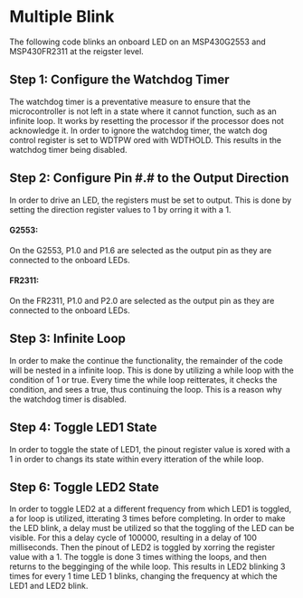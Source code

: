 # Multiple Blink

The following code blinks an onboard LED on an MSP430G2553 and MSP430FR2311 at the reigster level.

## Step 1: Configure the Watchdog Timer

The watchdog timer is a preventative measure to ensure that the microcontroller is not left in a state where it cannot function, such as an infinite loop. It works by resetting the processor if the processor does not acknowledge it. In order to ignore the watchdog timer, the watch dog control register is set to WDTPW ored with WDTHOLD. This results in the watchdog timer being disabled. 

## Step 2: Configure Pin #.# to the Output Direction

In order to drive an LED, the registers must be set to output. This is done by setting the direction register values to 1 by orring it with a 1.

#### G2553: 

On the G2553, P1.0 and P1.6 are selected as the output pin as they are connected to the onboard LEDs.

#### FR2311: 

On the FR2311, P1.0 and P2.0 are selected as the output pin as they are connected to the onboard LEDs.

## Step 3: Infinite Loop

In order to make the continue the functionality, the remainder of the code will be nested in a infinite loop. This is done by utilizing a while loop with the condition of 1 or true. Every time the while loop reitterates, it checks the condition, and sees a true, thus continuing the loop. This is a reason why the watchdog timer is disabled.

## Step 4: Toggle LED1 State

In order to toggle the state of LED1, the pinout register value is xored with a 1 in order to changs its state within every itteration of the while loop. 

## Step 6: Toggle LED2 State

In order to toggle LED2 at a different frequency from which LED1 is toggled, a for loop is utilized, itterating 3 times before completing.  In order to make the LED blink, a delay must be utilized so that the toggling of the LED can be visible. For this a delay cycle of 100000, resulting in a delay of 100 milliseconds. Then the pinout of LED2 is toggled by xorring the register value with a 1. The toggle is done 3 times withing the loops, and then returns to the begginging of the while loop. This results in LED2 blinking 3 times for every 1 time LED 1 blinks, changing the frequency at which the LED1 and LED2 blink.
